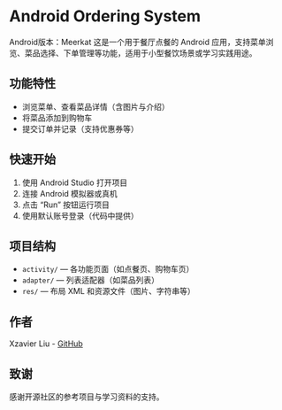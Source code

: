 # Android Ordering System

Android版本：Meerkat
这是一个用于餐厅点餐的 Android 应用，支持菜单浏览、菜品选择、下单管理等功能，适用于小型餐饮场景或学习实践用途。

## 功能特性

- 浏览菜单、查看菜品详情（含图片与介绍）
- 将菜品添加到购物车
- 提交订单并记录（支持优惠券等）


## 快速开始

1. 使用 Android Studio 打开项目
2. 连接 Android 模拟器或真机
3. 点击 “Run” 按钮运行项目
4. 使用默认账号登录（代码中提供）

## 项目结构

- `activity/` — 各功能页面（如点餐页、购物车页）
- `adapter/` — 列表适配器（如菜品列表）
- `res/` — 布局 XML 和资源文件（图片、字符串等）



## 作者

Xzavier Liu - [GitHub](https://github.com/11Fahrenheit)

## 致谢

感谢开源社区的参考项目与学习资料的支持。
